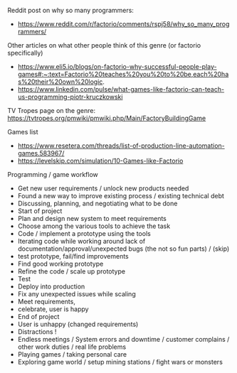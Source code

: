 Reddit post on why so many programmers:
- https://www.reddit.com/r/factorio/comments/rspj58/why_so_many_programmers/

Other articles on what other people think of this genre (or factorio specifically)
- https://www.eli5.io/blogs/on-factorio-why-successful-people-play-games#:~:text=Factorio%20teaches%20you%20to%20be,each%20has%20their%20own%20logic.
- https://www.linkedin.com/pulse/what-games-like-factorio-can-teach-us-programming-piotr-kruczkowski

TV Tropes page on the genre:
https://tvtropes.org/pmwiki/pmwiki.php/Main/FactoryBuildingGame

Games list
- https://www.resetera.com/threads/list-of-production-line-automation-games.583967/
- https://levelskip.com/simulation/10-Games-like-Factorio

Programming / game workflow

- Get new user requirements / unlock new products needed
- Found a new way to improve existing process / existing technical debt
- Discussing, planning, and negotiating what to be done 
- Start of project
- Plan and design new system to meet requirements
- Choose among the various tools to achieve the task
- Code / implement a prototype using the tools
- Iterating code while working around lack of documentation/approval/unexpected bugs (the not so fun parts) / (skip)
- test prototype, fail/find improvements
- Find good working prototype
- Refine the code  / scale up prototype
- Test
- Deploy into production 
- Fix any unexpected issues while scaling
- Meet requirements, 
- celebrate, user is happy
- End of project
- User is unhappy (changed requirements)
- Distractions !
- Endless meetings / System errors and downtime / customer complains / other work duties / real life problems
- Playing games / taking personal care
- Exploring game world / setup mining stations / fight wars or monsters

